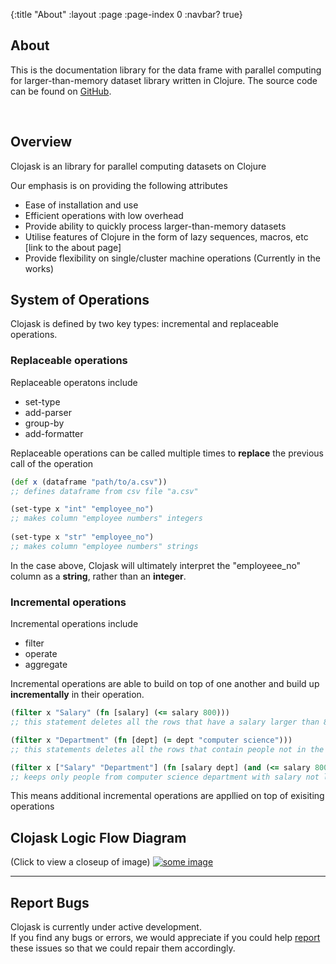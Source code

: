 {:title "About"
 :layout :page
 :page-index 0
 :navbar? true}

## About
This is the documentation library for the data frame with parallel computing for larger-than-memory dataset library written in Clojure. The source code can be found on [GitHub](https://github.com/clojure-finance/clojask).

<br>

## Overview 
Clojask is an library for parallel computing datasets on Clojure

Our emphasis is on providing the following attributes
- Ease of installation and use 
- Efficient operations with low overhead 
- Provide ability to quickly process larger-than-memory datasets
- Utilise features of Clojure in the form of lazy sequences, macros, etc [link to the about page]
- Provide flexibility on single/cluster machine operations (Currently in the works)

## System of Operations
Clojask is defined by two key types: incremental and replaceable operations. 

### Replaceable operations 

Replaceable operatons include 
- set-type
- add-parser 
- group-by
- add-formatter

Replaceable operations can be called multiple times to **replace** the previous call of the operation 

```clojure 
(def x (dataframe "path/to/a.csv"))
;; defines dataframe from csv file "a.csv" 

(set-type x "int" "employee_no")
;; makes column "employee numbers" integers
 
(set-type x "str" "employee_no")
;; makes column "employee numbers" strings  
```

In the case above, Clojask will ultimately interpret the "employeee_no" column as a **string**, rather than an **integer**. 

### Incremental operations

Incremental operations include
- filter
- operate
- aggregate

Incremental operations are able to build on top of one another and build up **incrementally** in their operation.

```clojure
(filter x "Salary" (fn [salary] (<= salary 800)))
;; this statement deletes all the rows that have a salary larger than 800

(filter x "Department" (fn [dept] (= dept "computer science")))
;; this statements deletes all the rows that contain people not in the computer science department

(filter x ["Salary" "Department"] (fn [salary dept] (and (<= salary 800) (= dept "computer science"))))
;; keeps only people from computer science department with salary not larger than 800
```

This means additional incremental operations are appllied on top of exisiting operations

## Clojask Logic Flow Diagram 
(Click to view a closeup of image)
<a href="https://raw.githubusercontent.com/clojure-finance/clojask/main/doc/diagram.jpg" target="_blank" >
<img src="https://raw.githubusercontent.com/clojure-finance/clojask/main/doc/diagram.jpg" alt="some image" />
</a>
<!-- /img/diagram.png -->

--- 

## Report Bugs 

Clojask is currently under active development.  
If you find any bugs or errors, we would appreciate if you could help [report](https://github.com/clojure-finance/clojask/issues) these issues so that we could repair them accordingly.